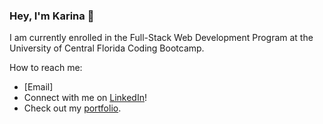 ### Hey, I'm Karina 👋

I am currently enrolled in the Full-Stack Web Development Program at the University of Central Florida Coding Bootcamp. 

How to reach me:
- [Email]
- Connect with me on [LinkedIn](https://www.linkedin.com/in/karinadrummond)!
- Check out my [portfolio](https://kdrummond528.github.io/Personal-Portfolio/).

